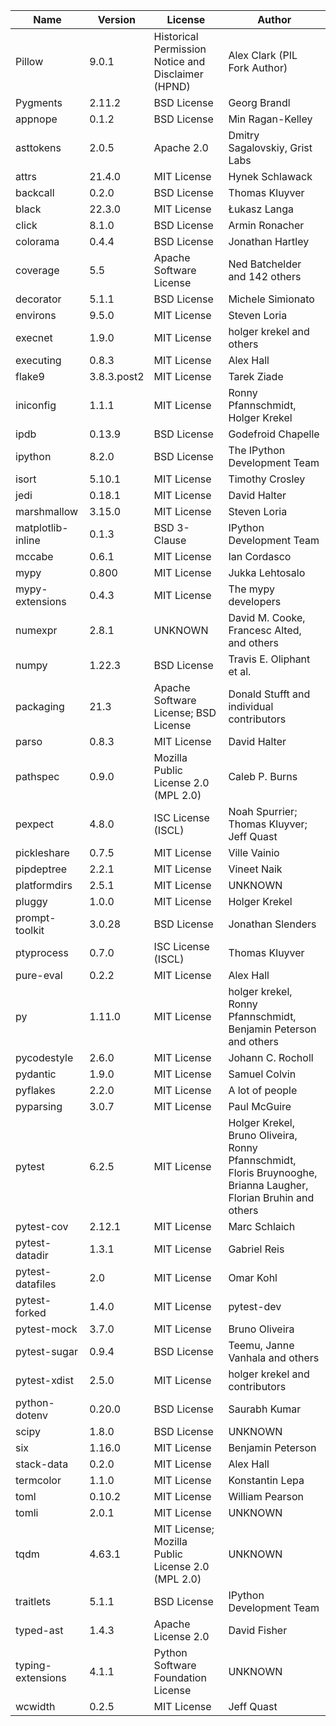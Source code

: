 | Name              | Version     | License                                            | Author                                                                                                           |
|-------------------|-------------|----------------------------------------------------|------------------------------------------------------------------------------------------------------------------|
| Pillow            | 9.0.1       | Historical Permission Notice and Disclaimer (HPND) | Alex Clark (PIL Fork Author)                                                                                     |
| Pygments          | 2.11.2      | BSD License                                        | Georg Brandl                                                                                                     |
| appnope           | 0.1.2       | BSD License                                        | Min Ragan-Kelley                                                                                                 |
| asttokens         | 2.0.5       | Apache 2.0                                         | Dmitry Sagalovskiy, Grist Labs                                                                                   |
| attrs             | 21.4.0      | MIT License                                        | Hynek Schlawack                                                                                                  |
| backcall          | 0.2.0       | BSD License                                        | Thomas Kluyver                                                                                                   |
| black             | 22.3.0      | MIT License                                        | Łukasz Langa                                                                                                     |
| click             | 8.1.0       | BSD License                                        | Armin Ronacher                                                                                                   |
| colorama          | 0.4.4       | BSD License                                        | Jonathan Hartley                                                                                                 |
| coverage          | 5.5         | Apache Software License                            | Ned Batchelder and 142 others                                                                                    |
| decorator         | 5.1.1       | BSD License                                        | Michele Simionato                                                                                                |
| environs          | 9.5.0       | MIT License                                        | Steven Loria                                                                                                     |
| execnet           | 1.9.0       | MIT License                                        | holger krekel and others                                                                                         |
| executing         | 0.8.3       | MIT License                                        | Alex Hall                                                                                                        |
| flake9            | 3.8.3.post2 | MIT License                                        | Tarek Ziade                                                                                                      |
| iniconfig         | 1.1.1       | MIT License                                        | Ronny Pfannschmidt, Holger Krekel                                                                                |
| ipdb              | 0.13.9      | BSD License                                        | Godefroid Chapelle                                                                                               |
| ipython           | 8.2.0       | BSD License                                        | The IPython Development Team                                                                                     |
| isort             | 5.10.1      | MIT License                                        | Timothy Crosley                                                                                                  |
| jedi              | 0.18.1      | MIT License                                        | David Halter                                                                                                     |
| marshmallow       | 3.15.0      | MIT License                                        | Steven Loria                                                                                                     |
| matplotlib-inline | 0.1.3       | BSD 3-Clause                                       | IPython Development Team                                                                                         |
| mccabe            | 0.6.1       | MIT License                                        | Ian Cordasco                                                                                                     |
| mypy              | 0.800       | MIT License                                        | Jukka Lehtosalo                                                                                                  |
| mypy-extensions   | 0.4.3       | MIT License                                        | The mypy developers                                                                                              |
| numexpr           | 2.8.1       | UNKNOWN                                            | David M. Cooke, Francesc Alted, and others                                                                       |
| numpy             | 1.22.3      | BSD License                                        | Travis E. Oliphant et al.                                                                                        |
| packaging         | 21.3        | Apache Software License; BSD License               | Donald Stufft and individual contributors                                                                        |
| parso             | 0.8.3       | MIT License                                        | David Halter                                                                                                     |
| pathspec          | 0.9.0       | Mozilla Public License 2.0 (MPL 2.0)               | Caleb P. Burns                                                                                                   |
| pexpect           | 4.8.0       | ISC License (ISCL)                                 | Noah Spurrier; Thomas Kluyver; Jeff Quast                                                                        |
| pickleshare       | 0.7.5       | MIT License                                        | Ville Vainio                                                                                                     |
| pipdeptree        | 2.2.1       | MIT License                                        | Vineet Naik                                                                                                      |
| platformdirs      | 2.5.1       | MIT License                                        | UNKNOWN                                                                                                          |
| pluggy            | 1.0.0       | MIT License                                        | Holger Krekel                                                                                                    |
| prompt-toolkit    | 3.0.28      | BSD License                                        | Jonathan Slenders                                                                                                |
| ptyprocess        | 0.7.0       | ISC License (ISCL)                                 | Thomas Kluyver                                                                                                   |
| pure-eval         | 0.2.2       | MIT License                                        | Alex Hall                                                                                                        |
| py                | 1.11.0      | MIT License                                        | holger krekel, Ronny Pfannschmidt, Benjamin Peterson and others                                                  |
| pycodestyle       | 2.6.0       | MIT License                                        | Johann C. Rocholl                                                                                                |
| pydantic          | 1.9.0       | MIT License                                        | Samuel Colvin                                                                                                    |
| pyflakes          | 2.2.0       | MIT License                                        | A lot of people                                                                                                  |
| pyparsing         | 3.0.7       | MIT License                                        | Paul McGuire                                                                                                     |
| pytest            | 6.2.5       | MIT License                                        | Holger Krekel, Bruno Oliveira, Ronny Pfannschmidt, Floris Bruynooghe, Brianna Laugher, Florian Bruhin and others |
| pytest-cov        | 2.12.1      | MIT License                                        | Marc Schlaich                                                                                                    |
| pytest-datadir    | 1.3.1       | MIT License                                        | Gabriel Reis                                                                                                     |
| pytest-datafiles  | 2.0         | MIT License                                        | Omar Kohl                                                                                                        |
| pytest-forked     | 1.4.0       | MIT License                                        | pytest-dev                                                                                                       |
| pytest-mock       | 3.7.0       | MIT License                                        | Bruno Oliveira                                                                                                   |
| pytest-sugar      | 0.9.4       | BSD License                                        | Teemu, Janne Vanhala and others                                                                                  |
| pytest-xdist      | 2.5.0       | MIT License                                        | holger krekel and contributors                                                                                   |
| python-dotenv     | 0.20.0      | BSD License                                        | Saurabh Kumar                                                                                                    |
| scipy             | 1.8.0       | BSD License                                        | UNKNOWN                                                                                                          |
| six               | 1.16.0      | MIT License                                        | Benjamin Peterson                                                                                                |
| stack-data        | 0.2.0       | MIT License                                        | Alex Hall                                                                                                        |
| termcolor         | 1.1.0       | MIT License                                        | Konstantin Lepa                                                                                                  |
| toml              | 0.10.2      | MIT License                                        | William Pearson                                                                                                  |
| tomli             | 2.0.1       | MIT License                                        | UNKNOWN                                                                                                          |
| tqdm              | 4.63.1      | MIT License; Mozilla Public License 2.0 (MPL 2.0)  | UNKNOWN                                                                                                          |
| traitlets         | 5.1.1       | BSD License                                        | IPython Development Team                                                                                         |
| typed-ast         | 1.4.3       | Apache License 2.0                                 | David Fisher                                                                                                     |
| typing-extensions | 4.1.1       | Python Software Foundation License                 | UNKNOWN                                                                                                          |
| wcwidth           | 0.2.5       | MIT License                                        | Jeff Quast                                                                                                       |